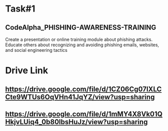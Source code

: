 # Task#1
## CodeAlpha_PHISHING-AWARENESS-TRAINING
 Create a presentation or online training module  about phishing attacks. Educate others about  recognizing and avoiding phishing emails,  websites, and social engineering tactics
# Drive Link
## https://drive.google.com/file/d/1CZ06Cg07IXLCCte9WTUs6OqVHn41JqYZ/view?usp=sharing
## https://drive.google.com/file/d/1mMY4X8Vk01QHkjvLUiq4_0b80lbsHuJz/view?usp=sharing
